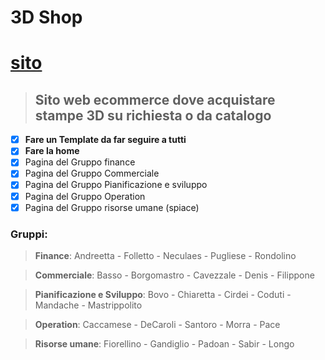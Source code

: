 # **3D Shop**

# [sito](https://jockerhub.github.io/3D-shop-2.0/)

> ## Sito web ecommerce dove acquistare stampe 3D su richiesta o da catalogo

- [X] **Fare un Template da far seguire a tutti**
- [X] **Fare la home**
- [X] Pagina del Gruppo finance
- [X] Pagina del Gruppo Commerciale
- [X] Pagina del Gruppo Pianificazione e sviluppo
- [X] Pagina del Gruppo Operation
- [X] Pagina del Gruppo risorse umane (spiace)

### Gruppi:

> **Finance**: Andreetta - Folletto - Neculaes - Pugliese - Rondolino

> **Commerciale**: Basso - Borgomastro - Cavezzale - Denis - Filippone

> **Pianificazione e Sviluppo**: Bovo - Chiaretta - Cirdei - Coduti - Mandache - Mastrippolito

> **Operation**: Caccamese - DeCaroli - Santoro - Morra - Pace

> **Risorse umane**: Fiorellino - Gandiglio - Padoan - Sabir - Longo
